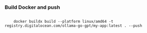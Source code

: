 ### Build Docker and push

```

    docker buildx build --platform linux/amd64 -t registry.digitalocean.com/ollama-go-gpt/my-app:latest . --push

 ```